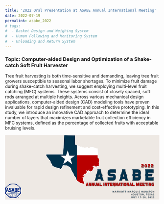 ```yaml
---
title: '2022 Oral Presentation at ASABE Annual International Meeting'
date: 2022-07-19
permalink: asabe_2022
# tags:
#  - Basket Design and Weighing System
#  - Human Following and Monitoring System
#  - Unloading and Return System
---
```


### Topic: Computer-aided Design and Optimization of a Shake-catch Soft Fruit Harvester
Tree fruit harvesting is both time-sensitive and demanding, leaving tree fruit growers susceptible to seasonal labor shortages. To minimize fruit damage during shake-catch harvesting, we suggest employing multi-level fruit catching (MFC) systems. These systems consist of closely spaced, soft rods arranged at multiple heights. Across various mechanical design applications, computer-aided design (CAD) modeling tools have proven invaluable for rapid design refinement and cost-effective prototyping. In this study, we introduce an innovative CAD approach to determine the ideal number of layers that maximizes marketable fruit collection efficiency in MFC systems, defined as the percentage of collected fruits with acceptable bruising levels.




<img src="../images/Post_Images/2022/ASABE_2022/2022_ASABE_Banner.png"
     alt="2022_ASABE_Banner.png"
     style="float: left; margin-bottom: 25px;" />


